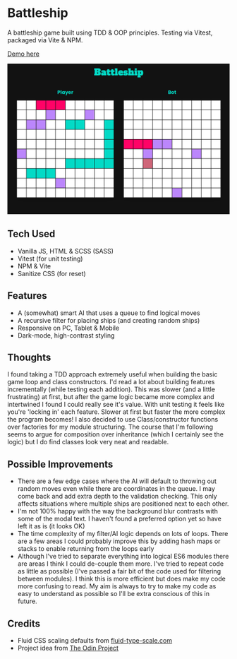 # Battleship

A battleship game built using TDD & OOP principles. Testing via Vitest, packaged via Vite & NPM.

[Demo here](https://cassbattleship.netlify.app/)

![Image of live version](./public/battleship-screenshot.png)

## Tech Used
* Vanilla JS, HTML & SCSS (SASS)
* Vitest (for unit testing)
* NPM & Vite
* Sanitize CSS (for reset)

## Features
* A (somewhat) smart AI that uses a queue to find logical moves
* A recursive filter for placing ships (and creating random ships)
* Responsive on PC, Tablet & Mobile
* Dark-mode, high-contrast styling

## Thoughts
I found taking a TDD approach extremely useful when building the basic game loop and class constructors. I'd read a lot about building features incrementally (while testing each addition). This was slower (and a little frustrating) at first, but after the game logic became more complex and intertwined I found I could really see it's value. With unit testing it feels like you're 'locking in' each feature. Slower at first but faster the more complex the program becomes! I also decided to use Class/constructor functions over factories for my module structuring. The course that I'm following seems to argue for composition over inheritance (which I certainly see the logic) but I do find classes look very neat and readable. 

## Possible Improvements
* There are a few edge cases where the AI will default to throwing out random moves even while there are coordinates in the queue. I may come back and add extra depth to the validation checking. This only affects situations where multiple ships are positioned next to each other.
* I'm not 100% happy with the way the background blur contrasts with some of the modal text. I haven't found a preferred option yet so have left it as is (it looks OK)
* The time complexity of my filter/AI logic depends on lots of loops. There are a few areas I could probably improve this by adding hash maps or stacks to enable returning from the loops early
* Although I've tried to separate everything into logical ES6 modules there are areas I think I could de-couple them more. I've tried to repeat code as little as possible (I've passed a fair bit of the code used for filtering between modules). I think this is more efficient but does make my code more confusing to read. My aim is always to try to make my code as easy to understand as possible so I'll be extra conscious of this in future.


## Credits
* Fluid CSS scaling defaults from [fluid-type-scale.com](https://www.fluid-type-scale.com/)
* Project idea from [The Odin Project](https://www.theodinproject.com/lessons/node-path-javascript-battleship)